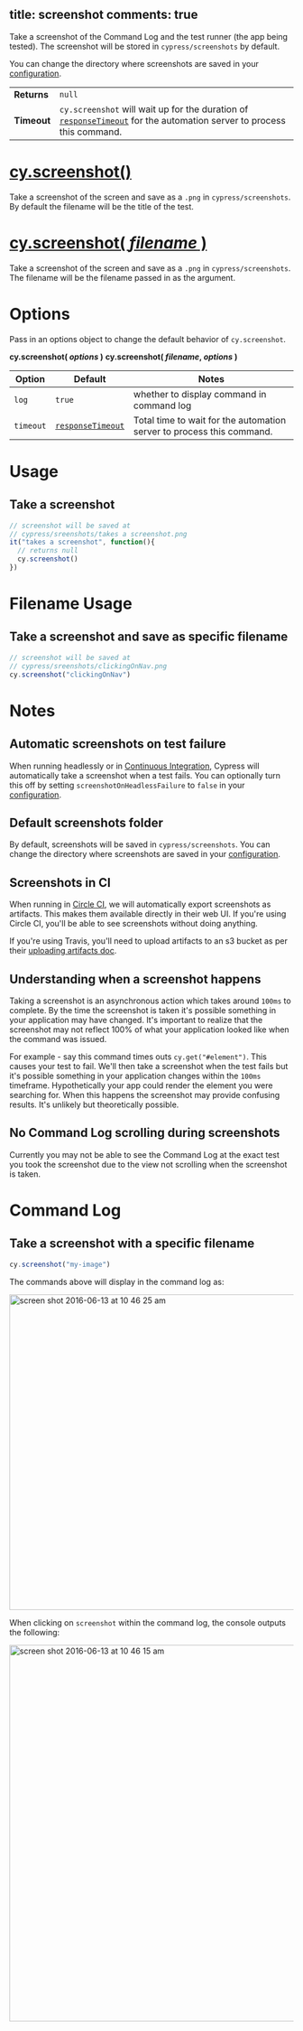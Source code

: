 title: screenshot
comments: true
---

Take a screenshot of the Command Log and the test runner (the app being tested). The screenshot will be stored in `cypress/screenshots` by default.

You can change the directory where screenshots are saved in your [configuration](https://on.cypress.io/guides/configuration#section-folders).

| | |
|--- | --- |
| **Returns** | `null` |
| **Timeout** | `cy.screenshot` will wait up for the duration of [`responseTimeout`](https://on.cypress.io/guides/configuration#section-timeouts) for the automation server to process this command. |

# [cy.screenshot()](#section-usage)

Take a screenshot of the screen and save as a `.png` in `cypress/screenshots`. By default the filename will be the title of the test.

# [cy.screenshot( *filename* )](#section-filename-usage)

Take a screenshot of the screen and save as a `.png` in `cypress/screenshots`. The filename will be the filename passed in as the argument.

# Options

Pass in an options object to change the default behavior of `cy.screenshot`.

**cy.screenshot( *options* )**
**cy.screenshot( *filename*, *options* )**

Option | Default | Notes
--- | --- | ---
`log` | `true` | whether to display command in command log
`timeout` | [`responseTimeout`](https://on.cypress.io/guides/configuration#section-timeouts) | Total time to wait for the automation server to process this command.

# Usage

## Take a screenshot

```javascript
// screenshot will be saved at
// cypress/sreenshots/takes a screenshot.png
it("takes a screenshot", function(){
  // returns null
  cy.screenshot()
})
```

# Filename Usage

## Take a screenshot and save as specific filename

```javascript
// screenshot will be saved at
// cypress/sreenshots/clickingOnNav.png
cy.screenshot("clickingOnNav")
```

# Notes

## Automatic screenshots on test failure

When running headlessly or in [Continuous Integration](https://on.cypress.io/guides/continuous-integration), Cypress will automatically take a screenshot when a test fails. You can optionally turn this off by setting `screenshotOnHeadlessFailure` to `false` in your [configuration](https://on.cypress.io/guides/configuration).

## Default screenshots folder

By default, screenshots will be saved in `cypress/screenshots`. You can change the directory where screenshots are saved in your [configuration](https://on.cypress.io/guides/configuration#section-folders).

## Screenshots in CI

When running in [Circle CI](https://circleci.com/), we will automatically export screenshots as artifacts. This makes them available directly in their web UI. If you're using Circle CI, you'll be able to see screenshots without doing anything.

If you're using Travis, you'll need to upload artifacts to an s3 bucket as per their [uploading artifacts doc](https://docs.travis-ci.com/user/uploading-artifacts/).

## Understanding when a screenshot happens

Taking a screenshot is an asynchronous action which takes around `100ms` to complete. By the time the screenshot is taken it's possible something in your application may have changed. It's important to realize that the screenshot may not reflect 100% of what your application looked like when the command was issued.

For example - say this command times outs `cy.get("#element")`. This causes your test to fail. We'll then take a screenshot when the test fails but it's possible something in your application changes within the `100ms` timeframe. Hypothetically your app could render the element you were searching for. When this happens the screenshot may provide confusing results. It's unlikely but theoretically possible.

## No Command Log scrolling during screenshots

 Currently you may not be able to see the Command Log at the exact test you took the screenshot due to the view not scrolling when the screenshot is taken.

# Command Log

## Take a screenshot with a specific filename

```javascript
cy.screenshot("my-image")
```

The commands above will display in the command log as:

<img width="559" alt="screen shot 2016-06-13 at 10 46 25 am" src="https://cloud.githubusercontent.com/assets/1271364/16012082/ded7af6c-3155-11e6-83cb-b0dcb6f850a7.png">

When clicking on `screenshot` within the command log, the console outputs the following:

<img width="667" alt="screen shot 2016-06-13 at 10 46 15 am" src="https://cloud.githubusercontent.com/assets/1271364/16012081/ded22a2e-3155-11e6-8303-0f1ec64e209b.png">
